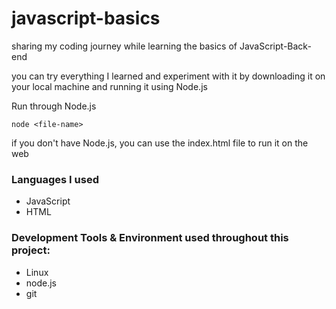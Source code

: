 # javascript-basics

sharing my coding journey while learning the basics of JavaScript-Back-end

you can try everything I learned and experiment with it by downloading it on your local machine and running it using Node.js

Run through Node.js
```
node <file-name>
```

if you don't have Node.js, you can use the index.html file to run it on the web

### Languages I used

- JavaScript
- HTML

### Development Tools & Environment used throughout this project:

- Linux
- node.js
- git
